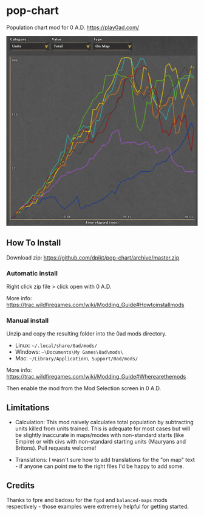 # pop-chart

Population chart mod for 0 A.D. https://play0ad.com/

![Population chart example](chart.jpg)

## How To Install

Download zip: https://github.com/dpikt/pop-chart/archive/master.zip

### Automatic install

Right click zip file > click open with 0 A.D.

More info: https://trac.wildfiregames.com/wiki/Modding_Guide#Howtoinstallmods

### Manual install

Unzip and copy the resulting folder into the 0ad mods directory.

- Linux: `~/.local/share/0ad/mods/`
- Windows: `~\Documents\My Games\0ad\mods\`
- Mac: `~/Library/Application\ Support/0ad/mods/`

More info: https://trac.wildfiregames.com/wiki/Modding_Guide#Wherearethemods

Then enable the mod from the Mod Selection screen in 0 A.D.

## Limitations

- Calculation: This mod naively calculates total population by subtracting units killed from units trained. This is adequate for most cases but will be slightly inaccurate in maps/modes with non-standard starts (like Empire) or with civs with non-standard starting units (Mauryans and Britons). Pull requests welcome!

- Translations: I wasn't sure how to add translations for the "on map" text - if anyone can point me to the right files I'd be happy to add some.

## Credits

Thanks to fpre and badosu for the `fgod` and `balanced-maps` mods respectively - those examples were extremely helpful for getting started.
